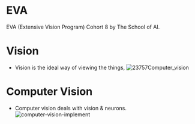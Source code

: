# EVA
EVA (Extensive Vision Program) Cohort 8 by The School of AI.

# Vision 

- Vision is the ideal way of viewing the things,
  ![23757Computer_vision](https://user-images.githubusercontent.com/60026221/211131163-011dc830-944a-4faa-a744-399023de4ad2.jpeg)

# Computer Vision 

- Computer vision deals with vision & neurons.
  ![computer-vision-implement](https://user-images.githubusercontent.com/60026221/211131221-c8727d68-e2a2-47bf-8ed0-3d18cec95e8d.jpg)
